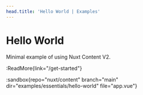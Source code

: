 ```yaml
---
head.title: 'Hello World | Examples'
---
```


# Hello World

Minimal example of using Nuxt Content V2.

:ReadMore{link="/get-started"}

:sandbox{repo="nuxt/content" branch="main" dir="examples/essentials/hello-world" file="app.vue"}
